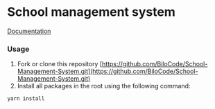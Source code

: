 # School management system

[Documentation](./docs/README.md)

### Usage

1. Fork or clone this repository [https://github.com/BiloCode/School-Management-System.git](https://github.com/BiloCode/School-Management-System.git)
2. Install all packages in the root using the following command:

```bash
yarn install
```
